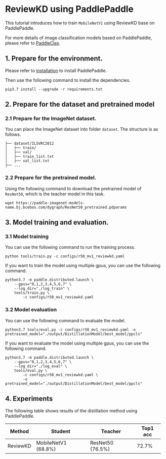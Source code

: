 # ReviewKD using PaddlePaddle

This tutorial introduces how to train `MobileNetV1` using ReviewKD base on PaddlePaddle.

For more details of image classification models based on PaddlePaddle, please refer to [PaddleClas](https://github.com/PaddlePaddle/PaddleClas).

## 1. Prepare for the environment.

Please refer to [installation](./install.md) to install PaddlePaddle.

Then use the following command to install the dependencies.

```shell
pip3.7 install --upgrade -r requirements.txt
```

## 2. Prepare for the dataset and pretrained model

### 2.1 Prepare for the ImageNet dataset.

You can place the ImageNet dataset into folder `dataset`. The structure is as follows.

```
├── dataset/ILSVRC2012
│   ├── train/
│   ├── val/
│   ├── train_list.txt
│   ├── val_list.txt
├── ...
```

### 2.2 Prepare for the pretrained model.

Using the following command to download the pretrained model of `ResNet50`, which is the teacher model in this task.

```shell
wget https://paddle-imagenet-models-name.bj.bcebos.com/dygraph/ResNet50_pretrained.pdparams
```

## 3. Model training and evaluation.

### 3.1 Model training

You can use the following command to run the training process.

```shell
python tools/train.py -c configs/r50_mv1_reviewkd.yaml
```

If you want to train the model using multiple gpus, you can use the following command.

```shell
python3.7 -m paddle.distributed.launch \
    --gpus="0,1,2,3,4,5,6,7" \
    --log_dir="./log_train" \
    tools/train.py \
        -c configs/r50_mv1_reviewkd.yaml
```

### 3.2 Model evaluation

You can use the following command to evaluate the model.

```shell
python3.7 tools/eval.py -c configs/r50_mv1_reviewkd.yaml -o pretrained_model="./output/DistillationModel/best_model/ppcls"
```

If you want to evaluate the model using multiple gpus, you can use the following command.

```shell
python3.7 -m paddle.distributed.launch \
    --gpus="0,1,2,3,4,5,6,7" \
    --log_dir="./log_eval" \
    tools/eval.py \
        -c configs/r50_mv1_reviewkd.yaml \
        -o pretrained_model="./output/DistillationModel/best_model/ppcls"
```

## 4. Experiments

The following table shows results of the distillation method using PaddlePaddle.

| Method   | Student             | Teacher          | Top1 acc |
|----------|---------------------|------------------|----------|
| ReviewKD | MobileNetV1 (68.8%) | ResNet50 (76.5%) | 72.7%   |
